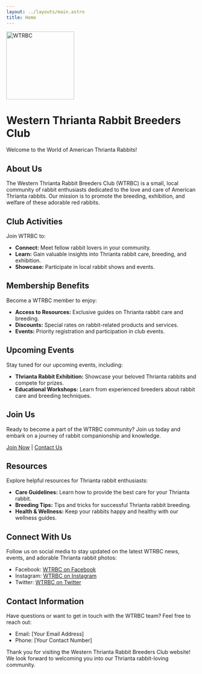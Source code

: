 ```yaml
---
layout: ../layouts/main.astro
title: Home
---
```


<div class="px-4 py-5 my-5 text-center">
	<img class="d-block mx-auto mb-4" src="/logo180.png" alt="WTRBC" width="180" height="180">
	<h1 class="display-5 fw-bold text-body-emphasis">Western Thrianta Rabbit Breeders Club</h1>
	<div class="col-lg-6 mx-auto">
		<p class="lead mb-4">Welcome to the World of American Thrianta Rabbits!</p>
	</div>
</div>

## About Us

The Western Thrianta Rabbit Breeders Club (WTRBC) is a small, local community of rabbit enthusiasts dedicated to the love and care of American Thrianta rabbits. Our mission is to promote the breeding, exhibition, and welfare of these adorable red rabbits.

## Club Activities

Join WTRBC to:

- **Connect:** Meet fellow rabbit lovers in your community.
- **Learn:** Gain valuable insights into Thrianta rabbit care, breeding, and exhibition.
- **Showcase:** Participate in local rabbit shows and events.

## Membership Benefits

Become a WTRBC member to enjoy:

- **Access to Resources:** Exclusive guides on Thrianta rabbit care and breeding.
- **Discounts:** Special rates on rabbit-related products and services.
- **Events:** Priority registration and participation in club events.

## Upcoming Events

Stay tuned for our upcoming events, including:

- **Thrianta Rabbit Exhibition:** Showcase your beloved Thrianta rabbits and compete for prizes.
- **Educational Workshops:** Learn from experienced breeders about rabbit care and breeding techniques.

## Join Us

Ready to become a part of the WTRBC community? Join us today and embark on a journey of rabbit companionship and knowledge.

[Join Now](#) | [Contact Us](#)

## Resources

Explore helpful resources for Thrianta rabbit enthusiasts:

- **Care Guidelines:** Learn how to provide the best care for your Thrianta rabbit.
- **Breeding Tips:** Tips and tricks for successful Thrianta rabbit breeding.
- **Health & Wellness:** Keep your rabbits happy and healthy with our wellness guides.

## Connect With Us

Follow us on social media to stay updated on the latest WTRBC news, events, and adorable Thrianta rabbit photos:

- Facebook: [WTRBC on Facebook](#)
- Instagram: [WTRBC on Instagram](#)
- Twitter: [WTRBC on Twitter](#)

## Contact Information

Have questions or want to get in touch with the WTRBC team? Feel free to reach out:

- Email: [Your Email Address]
- Phone: [Your Contact Number]

Thank you for visiting the Western Thrianta Rabbit Breeders Club website! We look forward to welcoming you into our Thrianta rabbit-loving community.
